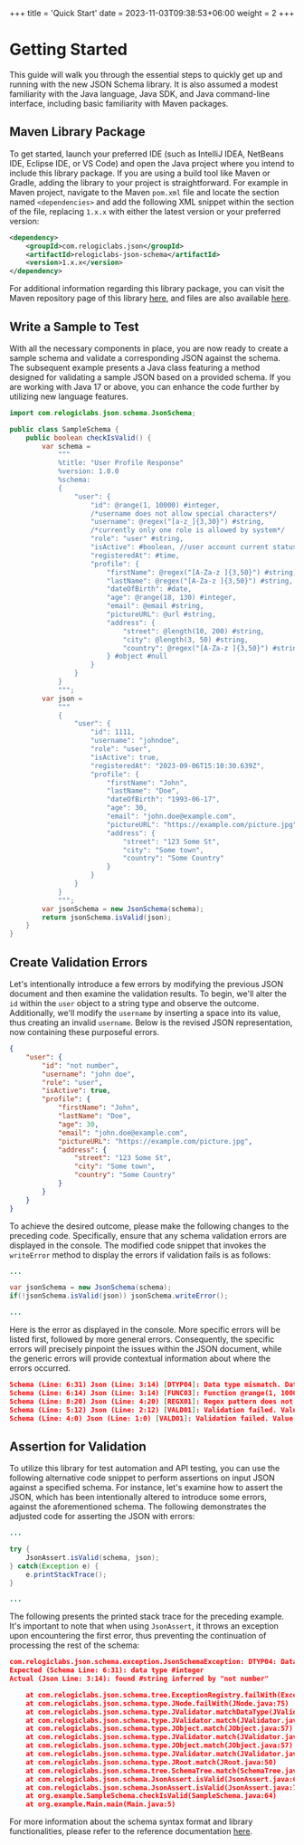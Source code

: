 +++
title = 'Quick Start'
date = 2023-11-03T09:38:53+06:00
weight = 2
+++

# Getting Started
This guide will walk you through the essential steps to quickly get up and running with the new JSON Schema library. It is also assumed a modest familiarity with the Java language, Java SDK, and Java command-line interface, including basic familiarity with Maven packages.

## Maven Library Package
To get started, launch your preferred IDE (such as IntelliJ IDEA, NetBeans IDE, Eclipse IDE, or VS Code) and open the Java project where you intend to include this library package. If you are using a build tool like Maven or Gradle, adding the library to your project is straightforward. For example in Maven project, navigate to the Maven `pom.xml` file and locate the section named `<dependencies>` and add the following XML snippet within the section of the file, replacing `1.x.x` with either the latest version or your preferred version:
```xml
<dependency>
    <groupId>com.relogiclabs.json</groupId>
    <artifactId>relogiclabs-json-schema</artifactId>
    <version>1.x.x</version>
</dependency>
```
For additional information regarding this library package, you can visit the Maven repository page of this library [here](https://central.sonatype.com/artifact/com.relogiclabs.json/relogiclabs-json-schema), and files are also available [here](https://repo1.maven.org/maven2/com/relogiclabs/json/relogiclabs-json-schema/).

## Write a Sample to Test
With all the necessary components in place, you are now ready to create a sample schema and validate a corresponding JSON against the schema. The subsequent example presents a Java class featuring a method designed for validating a sample JSON based on a provided schema. If you are working with Java 17 or above, you can enhance the code further by utilizing new language features.
```java
import com.relogiclabs.json.schema.JsonSchema;

public class SampleSchema {
    public boolean checkIsValid() {
        var schema =
            """
            %title: "User Profile Response"
            %version: 1.0.0
            %schema:
            {
                "user": {
                    "id": @range(1, 10000) #integer,
                    /*username does not allow special characters*/
                    "username": @regex("[a-z_]{3,30}") #string,
                    /*currently only one role is allowed by system*/
                    "role": "user" #string,
                    "isActive": #boolean, //user account current status
                    "registeredAt": #time,
                    "profile": {
                        "firstName": @regex("[A-Za-z ]{3,50}") #string,
                        "lastName": @regex("[A-Za-z ]{3,50}") #string,
                        "dateOfBirth": #date,
                        "age": @range(18, 130) #integer,
                        "email": @email #string,
                        "pictureURL": @url #string,
                        "address": {
                            "street": @length(10, 200) #string,
                            "city": @length(3, 50) #string,
                            "country": @regex("[A-Za-z ]{3,50}") #string
                        } #object #null
                    }
                }
            }
            """;
        var json =
            """
            {
                "user": {
                    "id": 1111,
                    "username": "johndoe",
                    "role": "user",
                    "isActive": true,
                    "registeredAt": "2023-09-06T15:10:30.639Z",
                    "profile": {
                        "firstName": "John",
                        "lastName": "Doe",
                        "dateOfBirth": "1993-06-17",
                        "age": 30,
                        "email": "john.doe@example.com",
                        "pictureURL": "https://example.com/picture.jpg",
                        "address": {
                            "street": "123 Some St",
                            "city": "Some town",
                            "country": "Some Country"
                        }
                    }
                }
            }
            """;
        var jsonSchema = new JsonSchema(schema);
        return jsonSchema.isValid(json);
    }
}
```

## Create Validation Errors
Let's intentionally introduce a few errors by modifying the previous JSON document and then examine the validation results. To begin, we'll alter the `id` within the `user` object to a string type and observe the outcome. Additionally, we'll modify the `username` by inserting a space into its value, thus creating an invalid `username`. Below is the revised JSON representation, now containing these purposeful errors.
```json
{
    "user": {
        "id": "not number",
        "username": "john doe",
        "role": "user",
        "isActive": true,
        "profile": {
            "firstName": "John",
            "lastName": "Doe",
            "age": 30,
            "email": "john.doe@example.com",
            "pictureURL": "https://example.com/picture.jpg",
            "address": {
                "street": "123 Some St",
                "city": "Some town",
                "country": "Some Country"
            }
        }
    }
}
```
To achieve the desired outcome, please make the following changes to the preceding code. Specifically, ensure that any schema validation errors are displayed in the console. The modified code snippet that invokes the `writeError` method to display the errors if validation fails is as follows:
```java
...

var jsonSchema = new JsonSchema(schema);
if(!jsonSchema.isValid(json)) jsonSchema.writeError();

...
```
Here is the error as displayed in the console. More specific errors will be listed first, followed by more general errors. Consequently, the specific errors will precisely pinpoint the issues within the JSON document, while the generic errors will provide contextual information about where the errors occurred.
```json
Schema (Line: 6:31) Json (Line: 3:14) [DTYP04]: Data type mismatch. Data type #integer is expected but found #string inferred by "not number".
Schema (Line: 6:14) Json (Line: 3:14) [FUNC03]: Function @range(1, 10000) is incompatible with the target data type. Applying to a supported data type such as #number is expected but applied to an unsupported data type #string of "not number".
Schema (Line: 8:20) Json (Line: 4:20) [REGX01]: Regex pattern does not match. String of pattern "[a-z_]{3,30}" is expected but found "john doe" that mismatches with pattern.
Schema (Line: 5:12) Json (Line: 2:12) [VALD01]: Validation failed. Value {"id": @range(1, 10000) #integer, "username": @regex("[a-z_]{3,30}") #string, "role": "user" #string, "isActive": #boolean, "register...ing, "country": @regex("[A-Za-z ]{3,50}") #string} #object #null}} is expected but found {"id": "not number", "username": "john doe", "role": "user", "isActive": true, "registeredAt": "2023-09-06T15:10:30.639Z", "profile":...: "123 Some St", "city": "Some town", "country": "Some Country"}}}.
Schema (Line: 4:0) Json (Line: 1:0) [VALD01]: Validation failed. Value {"user": {"id": @range(1, 10000) #integer, "username": @regex("[a-z_]{3,30}") #string, "role": "user" #string, "isActive": #boolean, ...ng, "country": @regex("[A-Za-z ]{3,50}") #string} #object #null}}} is expected but found {"user": {"id": "not number", "username": "john doe", "role": "user", "isActive": true, "registeredAt": "2023-09-06T15:10:30.639Z", "... "123 Some St", "city": "Some town", "country": "Some Country"}}}}.
```

## Assertion for Validation
To utilize this library for test automation and API testing, you can use the following alternative code snippet to perform assertions on input JSON against a specified schema. For instance, let's examine how to assert the JSON, which has been intentionally altered to introduce some errors, against the aforementioned schema. The following demonstrates the adjusted code for asserting the JSON with errors:
```java
...

try {
    JsonAssert.isValid(schema, json);
} catch(Exception e) {
    e.printStackTrace();
}

...
```
The following presents the printed stack trace for the preceding example. It's important to note that when using `JsonAssert`, it throws an exception upon encountering the first error, thus preventing the continuation of processing the rest of the schema:
```json
com.relogiclabs.json.schema.exception.JsonSchemaException: DTYP04: Data type mismatch
Expected (Schema Line: 6:31): data type #integer
Actual (Json Line: 3:14): found #string inferred by "not number"

	at com.relogiclabs.json.schema.tree.ExceptionRegistry.failWith(ExceptionRegistry.java:31)
	at com.relogiclabs.json.schema.type.JNode.failWith(JNode.java:75)
	at com.relogiclabs.json.schema.type.JValidator.matchDataType(JValidator.java:89)
	at com.relogiclabs.json.schema.type.JValidator.match(JValidator.java:78)
	at com.relogiclabs.json.schema.type.JObject.match(JObject.java:57)
	at com.relogiclabs.json.schema.type.JValidator.match(JValidator.java:73)
	at com.relogiclabs.json.schema.type.JObject.match(JObject.java:57)
	at com.relogiclabs.json.schema.type.JValidator.match(JValidator.java:73)
	at com.relogiclabs.json.schema.type.JRoot.match(JRoot.java:50)
	at com.relogiclabs.json.schema.tree.SchemaTree.match(SchemaTree.java:33)
	at com.relogiclabs.json.schema.JsonAssert.isValid(JsonAssert.java:61)
	at com.relogiclabs.json.schema.JsonAssert.isValid(JsonAssert.java:72)
	at org.example.SampleSchema.checkIsValid(SampleSchema.java:64)
	at org.example.Main.main(Main.java:5)
```
For more information about the schema syntax format and library functionalities, please refer to the reference documentation [here](/JsonSchema-Java/api/index.html).